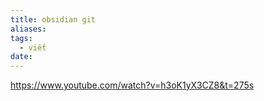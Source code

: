 ```yaml
---
title: obsidian git
aliases: 
tags:
  - viết
date:
---
```


https://www.youtube.com/watch?v=h3oK1yX3CZ8&t=275s

